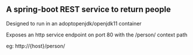 ## A spring-boot REST service to return people

Designed to run in an adoptopenjdk/openjdk11 container

Exposes an http service endpoint on port 80 with the /person/ context path

eg: http://{host}/person/
